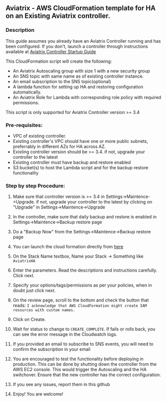 ## Aviatrix - AWS CloudFormation template for HA on an Existing Aviatrix controller.

### Description
This guide assumes you already have an Aviatrix Controller running and has been configured. If you don't, launch a controller through instructions available at [Aviatrix Controller Startup Guide](https://docs.aviatrix.com/StartUpGuides/aviatrix-cloud-controller-startup-guide.html)

This CloudFormation script will create the following:

* An Aviatrix Autoscaling group with size 1 with a new security group
* An SNS topic with same name as of existing controller instance.
* An email subscription to the SNS topic(optional)
* A lambda function for setting up HA and restoring configuration automatically.
* An Aviatrix Role for Lambda with corresponding role policy with required permissions.

This script is only supported for Aviatrix Controller version >= 3.4
### Pre-requisites:

* VPC of existing controller.
* Existing controller's VPC should have one or more public subnets, preferrably in different AZs for HA across AZ. 
* Existing controller version should be >= 3.4. if not, upgrade your controller to the latest
* Existing controller must have backup and restore enabled
* S3 bucket(s) to host the Lambda script and for the backup restore functionality

### Step by step Procedure:

1. Make sure that controller version is >= 3.4 in Settings->Maintence->Upgrade. if not, upgrade your controller to the latest by clicking on "Upgrade" in Settings->Maintence->Upgrade

2. In the controller, make sure that daily backup and restore is enabled in Settings->Maintence->Backup restore page

3. Do a "Backup Now" from  the Settings->Maintence->Backup restore page

4. You can launch the cloud formation directly from [here](https://console.aws.amazon.com/cloudformation/home#/stacks/new?stackName=AviatrixHA&templateURL=https://s3-us-west-2.amazonaws.com/aviatrix-cloudformation-templates/aviatrix-aws-existing-controller-ha.json) 

5. On the Stack Name textbox, Name your Stack -> Something like `AviatrixHA`

6. Enter the parameters. Read the descriptions and instructions carefully. Click next.

7. Specify your options/tags/permissions as per your policies, when in doubt just click next.

8. On the review page, scroll to the bottom and check the button that reads:
`I acknowledge that AWS CloudFormation might create IAM resources with custom names.`

9. Click on Create.

10. Wait for status to change to `CREATE_COMPLETE`. If fails or rolls back, you can see the error message in the Cloudwatch logs.

11. If you provided an email to subscribe to SNS events, you will need to confirm the subscription in your email

12. You are encouraged to test the functionality before deploying in production. This can be done by shutting down the controller from the AWS EC2 console. This would trigger the Autoscaling and the HA switchover. Ensure that the new controller has the correct configuration.

13. If you see any issues, report them in this github

14. Enjoy! You are welcome!
